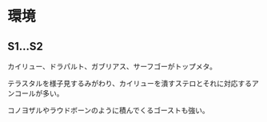 # 環境

## S1...S2

カイリュー、ドラパルト、ガブリアス、サーフゴーがトップメタ。

テラスタルを様子見するみがわり、カイリューを潰すステロとそれに対応するアンコールが多い。

コノヨザルやラウドボーンのように積んでくるゴーストも強い。
